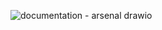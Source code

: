 
![documentation - arsenal drawio](https://user-images.githubusercontent.com/89608228/155381433-ff03d5b0-fcd3-4356-a024-0dbc83f79e09.png)
